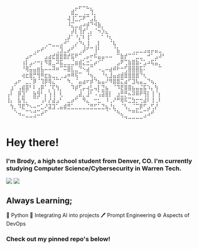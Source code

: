 ⠀⠀⠀⠀⠀⠀⠀⠀⠀⠀⠀⠀⠀⠀⠀⠀⠀⠀⣀⡤⠤⣄⡀⠀⠀⠀⠀⠀⠀⠀⠀⠀⠀⠀⠀⠀⠀⠀⠀⠀⠀⠀
⠀⠀⠀⠀⠀⠀⠀⠀⠀⠀⠀⠀⠀⠀⠀⠀⠀⣾⣁⠀⢀⣀⢹⡀⠀⠀⠀⠀⠀⠀⠀⠀⠀⠀⠀⠀⠀⠀⠀⠀⠀⠀
⠀⠀⠀⠀⠀⠀⠀⠀⠀⠀⠀⠀⠀⠀⠀⠀⢼⢸⣁⡩⠟⠉⣠⣇⠀⠀⠀⠀⠀⠀⠀⠀⠀⠀⠀⠀⠀⠀⠀⠀⠀⠀
⠀⠀⠀⠀⠀⠀⠀⠀⠀⠀⠀⠀⠀⠀⠀⠀⠸⣍⣀⣠⠴⡾⠙⠺⣷⡀⠀⠀⠀⠀⠀⠀⠀⠀⠀⠀⠀⠀⠀⠀⠀⠀
⠀⠀⠀⠀⠀⠀⠀⠀⠀⠀⠀⠀⠀⠀⠀⠀⠀⡼⡇⢹⡞⢁⡄⠈⠲⡱⣄⠀⠀⠀⠀⠀⠀⠀⠀⠀⠀⠀⠀⠀⠀⠀
⠀⠀⠀⠀⠀⠀⠀⠀⠀⠀⠀⠀⠀⠀⠀⢀⡼⠁⠘⡌⠇⢸⠁⠀⠀⠁⠘⢆⠀⠀⠀⠀⠀⠀⠀⠀⠀⠀⠀⠀⠀⠀
⠀⠀⠀⠀⠀⠀⠀⠀⠀⠀⢀⠤⣀⣀⣠⠚⠁⢀⡔⠙⢆⢸⠀⢀⡇⠀⠀⠈⢧⠀⠀⠀⠀⠀⠀⠀⠀⠀⠀⠀⠀⠀
⠀⠀⠀⠀⠀⠀⠀⢀⡤⠞⠁⠀⠀⢀⣹⣀⡴⠋⠀⢀⡼⠋⠉⢸⠃⠀⠀⠀⠈⣧⠀⠀⠀⢀⣀⣀⣠⣤⡤⣤⣀⠀
⠀⠀⠀⠀⠀⣠⠖⠉⠀⠀⣠⣴⣞⣿⣿⣿⡞⣯⠟⠉⢀⡤⠖⠯⣤⣤⠤⠤⠀⠉⣷⡞⠉⠉⣁⣀⠀⠚⠁⣠⠼⠃
⠀⠀⠀⠀⢰⡇⣠⠔⠒⡆⠻⣿⣀⠽⣯⣀⣀⣈⣶⣾⣅⣒⣁⡴⠊⠁⠀⠀⠀⣠⠟⢉⣷⣿⣷⠌⣡⠴⢯⣥⡀⠀
⠀⠀⠀⠀⠘⢿⣥⣤⣶⣧⠤⠤⠽⠶⠉⠭⣿⣇⣀⠙⠢⣴⠉⠀⠠⣀⠤⣴⠾⠗⠒⢋⣿⣿⣿⣯⠅⠀⠀⠀⠉⠀
⠀⠀⠀⠀⢴⣖⣿⡛⢻⠿⣖⣦⣀⡀⢀⣠⠶⠿⢯⠉⠀⠘⢦⡀⠀⠘⢆⣸⣤⣴⣾⣿⣿⣿⣿⠙⢆⠀⠀⠀⠀⠀
⠀⠀⣠⠖⠀⣀⡈⡿⠈⢹⡿⢿⣌⠉⠁⠀⠳⡀⠈⣤⣴⠖⡾⠙⣦⣤⠜⠻⣿⣿⣍⣴⠋⣹⢧⣤⣀⠙⢦⡀⠀⠀
⠀⣰⠁⢠⣾⣿⠃⠇⢠⡿⠁⡈⢏⢳⡀⠀⠀⠹⡾⢋⡤⢴⣃⢤⡇⣙⣦⠀⠈⠹⣟⣿⣿⣦⣤⣬⣯⠱⡄⢳⠀⠀
⢠⠇⠀⡿⣹⠁⠀⣷⣻⠃⡄⢱⢸⠀⢇⠀⠀⠀⢀⣼⡀⣸⠃⠠⢡⣽⣿⡇⠀⣰⣛⡛⠦⠽⠿⠟⢻⡇⢸⠈⡆⠀
⢸⡄⠀⣧⢻⡀⠀⠉⠁⢠⠇⡜⣼⣠⠃⠀⣀⡴⠋⠀⠻⣄⠀⠒⣂⠀⠸⢀⠜⠛⢿⠯⣉⣳⡒⢒⣼⠇⢸⢀⠇⠀
⠀⢳⡀⠹⣟⠙⠢⠤⠒⣁⠜⣽⣹⢁⣤⣾⣛⣁⣀⣀⣀⣈⣛⣋⣁⣙⣦⡘⣆⠀⠈⢣⡀⠈⣉⡿⠋⣠⢋⡜⠀⠀
⠀⠀⠑⢤⣀⠉⠑⢚⣉⡴⠋⠀⠀⠀⠀⠀⠀⠀⠀⠀⠀⠀⠀⠀⠀⠀⠈⠀⠈⠳⣄⠀⠉⠛⠓⠒⢉⣡⠞⠀⠀⠀
⠀⠀⠀⠀⠀⠉⠉⠉⠀⠀⠀⠀⠀⠀⠀⠀⠀⠀⠀⠀⠀⠀⠀⠀⠀⠀⠀⠀⠀⠀⠈⠙⠒⠒⠒⠒⠉⠀⠀⠀⠀⠀

# Hey there!
### I'm Brody, a high school student from Denver, CO. I'm currently studying Computer Science/Cybersecurity in Warren Tech.
<a target="_blank" href='https://www.linkedin.com/in/brodybroughton/'><img src='https://img.shields.io/badge/in-LinkedIn-0072b1?labelColor=0072b1&color=ffffff'></a>
<a target="_blank" href='https://medium.com/@brodyBroughton'><img src='https://img.shields.io/badge/Me-Medium-000000?labelColor=000000&color=ffffff'></a>


## Always Learning;
🐍 Python
🤖 Integrating AI into projects
🖊️ Prompt Engineering
⚙️ Aspects of DevOps

### Check out my pinned repo's below!
